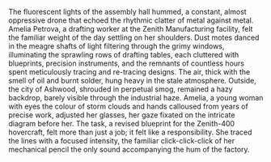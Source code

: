 The fluorescent lights of the assembly hall hummed, a constant, almost oppressive drone that echoed the rhythmic clatter of metal against metal.  Amelia Petrova, a drafting worker at the Zenith Manufacturing facility, felt the familiar weight of the day settling on her shoulders.  Dust motes danced in the meagre shafts of light filtering through the grimy windows, illuminating the sprawling rows of drafting tables, each cluttered with blueprints, precision instruments, and the remnants of countless hours spent meticulously tracing and re-tracing designs.  The air, thick with the smell of oil and burnt solder, hung heavy in the stale atmosphere.  Outside, the city of Ashwood, shrouded in perpetual smog, remained a hazy backdrop, barely visible through the industrial haze.  Amelia, a young woman with eyes the colour of storm clouds and hands calloused from years of precise work, adjusted her glasses, her gaze fixated on the intricate diagram before her.  The task, a revised blueprint for the Zenith-400 hovercraft, felt more than just a job; it felt like a responsibility.  She traced the lines with a focused intensity, the familiar click-click-click of her mechanical pencil the only sound accompanying the hum of the factory.
